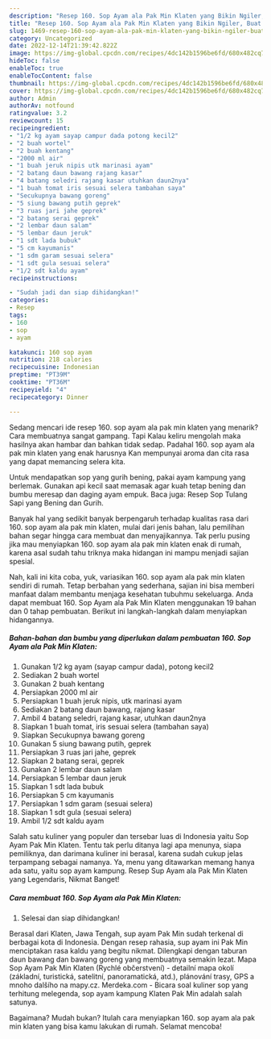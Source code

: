 ```yaml
---
description: "Resep 160. Sop Ayam ala Pak Min Klaten yang Bikin Ngiler, Buat Buka Puasa Lezat Sekali"
title: "Resep 160. Sop Ayam ala Pak Min Klaten yang Bikin Ngiler, Buat Buka Puasa Lezat Sekali"
slug: 1469-resep-160-sop-ayam-ala-pak-min-klaten-yang-bikin-ngiler-buat-buka-puasa-lezat-sekali
category: Uncategorized
date: 2022-12-14T21:39:42.822Z
image: https://img-global.cpcdn.com/recipes/4dc142b1596be6fd/680x482cq70/160-sop-ayam-ala-pak-min-klaten-foto-resep-utama.jpg
hideToc: false
enableToc: true
enableTocContent: false
thumbnail: https://img-global.cpcdn.com/recipes/4dc142b1596be6fd/680x482cq70/160-sop-ayam-ala-pak-min-klaten-foto-resep-utama.jpg
cover: https://img-global.cpcdn.com/recipes/4dc142b1596be6fd/680x482cq70/160-sop-ayam-ala-pak-min-klaten-foto-resep-utama.jpg
author: Admin
authorAv: notfound
ratingvalue: 3.2
reviewcount: 15
recipeingredient:
- "1/2 kg ayam sayap campur dada potong kecil2"
- "2 buah wortel"
- "2 buah kentang"
- "2000 ml air"
- "1 buah jeruk nipis utk marinasi ayam"
- "2 batang daun bawang rajang kasar"
- "4 batang seledri rajang kasar utuhkan daun2nya"
- "1 buah tomat iris sesuai selera tambahan saya"
- "Secukupnya bawang goreng"
- "5 siung bawang putih geprek"
- "3 ruas jari jahe geprek"
- "2 batang serai geprek"
- "2 lembar daun salam"
- "5 lembar daun jeruk"
- "1 sdt lada bubuk"
- "5 cm kayumanis"
- "1 sdm garam sesuai selera"
- "1 sdt gula sesuai selera"
- "1/2 sdt kaldu ayam"
recipeinstructions:

- "Sudah jadi dan siap dihidangkan!"
categories:
- Resep
tags:
- 160
- sop
- ayam

katakunci: 160 sop ayam 
nutrition: 218 calories
recipecuisine: Indonesian
preptime: "PT39M"
cooktime: "PT36M"
recipeyield: "4"
recipecategory: Dinner

---
```



Sedang mencari ide resep 160. sop ayam ala pak min klaten yang menarik? Cara membuatnya sangat gampang. Tapi Kalau keliru mengolah maka hasilnya akan hambar dan bahkan tidak sedap. Padahal 160. sop ayam ala pak min klaten yang enak harusnya Kan mempunyai aroma dan cita rasa yang dapat memancing selera kita.


Untuk mendapatkan sop yang gurih bening, pakai ayam kampung yang berlemak. Gunakan api kecil saat memasak agar kuah tetap bening dan bumbu meresap dan daging ayam empuk. Baca juga: Resep Sop Tulang Sapi yang Bening dan Gurih.

Banyak hal yang sedikit banyak berpengaruh terhadap kualitas rasa dari 160. sop ayam ala pak min klaten, mulai dari jenis bahan, lalu pemilihan bahan segar hingga cara membuat dan menyajikannya. Tak perlu pusing jika mau menyiapkan 160. sop ayam ala pak min klaten enak di rumah, karena asal sudah tahu triknya maka hidangan ini mampu menjadi sajian spesial.


Nah, kali ini kita coba, yuk, variasikan 160. sop ayam ala pak min klaten sendiri di rumah. Tetap berbahan yang sederhana, sajian ini bisa memberi manfaat dalam membantu menjaga kesehatan tubuhmu sekeluarga. Anda dapat membuat 160. Sop Ayam ala Pak Min Klaten menggunakan 19 bahan dan 0 tahap pembuatan. Berikut ini langkah-langkah dalam menyiapkan hidangannya.

<!--inarticleads1-->

##### Bahan-bahan dan bumbu yang diperlukan dalam pembuatan 160. Sop Ayam ala Pak Min Klaten:

1. Gunakan 1/2 kg ayam (sayap campur dada), potong kecil2
1. Sediakan 2 buah wortel
1. Gunakan 2 buah kentang
1. Persiapkan 2000 ml air
1. Persiapkan 1 buah jeruk nipis, utk marinasi ayam
1. Sediakan 2 batang daun bawang, rajang kasar
1. Ambil 4 batang seledri, rajang kasar, utuhkan daun2nya
1. Siapkan 1 buah tomat, iris sesuai selera (tambahan saya)
1. Siapkan Secukupnya bawang goreng
1. Gunakan 5 siung bawang putih, geprek
1. Persiapkan 3 ruas jari jahe, geprek
1. Siapkan 2 batang serai, geprek
1. Gunakan 2 lembar daun salam
1. Persiapkan 5 lembar daun jeruk
1. Siapkan 1 sdt lada bubuk
1. Persiapkan 5 cm kayumanis
1. Persiapkan 1 sdm garam (sesuai selera)
1. Siapkan 1 sdt gula (sesuai selera)
1. Ambil 1/2 sdt kaldu ayam


Salah satu kuliner yang populer dan tersebar luas di Indonesia yaitu Sop Ayam Pak Min Klaten. Tentu tak perlu ditanya lagi apa menunya, siapa pemiliknya, dan darimana kuliner ini berasal, karena sudah cukup jelas terpampang sebagai namanya. Ya, menu yang ditawarkan memang hanya ada satu, yaitu sop ayam kampung. Resep Sup Ayam ala Pak Min Klaten yang Legendaris, Nikmat Banget! 

<!--inarticleads2-->

##### Cara membuat 160. Sop Ayam ala Pak Min Klaten:


1. Selesai dan siap dihidangkan!

Berasal dari Klaten, Jawa Tengah, sup ayam Pak Min sudah terkenal di berbagai kota di Indonesia. Dengan resep rahasia, sup ayam ini Pak Min menciptakan rasa kaldu yang begitu nikmat. Dilengkapi dengan taburan daun bawang dan bawang goreng yang membuatnya semakin lezat. Mapa Sop Ayam Pak Min Klaten (Rychlé občerstvení) - detailní mapa okolí (základní, turistická, satelitní, panoramatická, atd.), plánování trasy, GPS a mnoho dalšího na mapy.cz. Merdeka.com - Bicara soal kuliner sop yang terhitung melegenda, sop ayam kampung Klaten Pak Min adalah salah satunya. 

Bagaimana? Mudah bukan? Itulah cara menyiapkan 160. sop ayam ala pak min klaten yang bisa kamu lakukan di rumah. Selamat mencoba!
